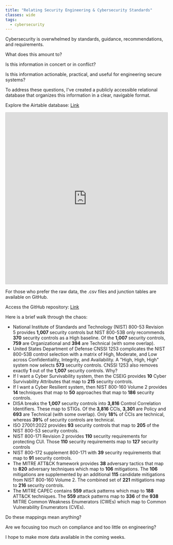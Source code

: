 ```yaml
---
title: "Relating Security Engineering & Cybersecurity Standards"
classes: wide
tags:
  - cybersecurity
---
```


Cybersecurity is overwhelmed by standards, guidance, recommendations, and requirements.

What does this amount to?

Is this information in concert or in conflict?

Is this information actionable, practical, and useful for engineering secure systems?

To address these questions, I've created a publicly accessible relational database that organizes this information in a clear, navigable format.  

Explore the Airtable database: [Link](https://airtable.com/appIfMZL3Q2ydSFFk/shrT54RhWgP8oeoKI/tblzmbXeKrcG7FiFE/viwGxbuWwIFDXSEbu?blocks=biped4Irb3IzRtqjD)

<iframe class="airtable-embed" src="https://airtable.com/embed/appIfMZL3Q2ydSFFk/shrT54RhWgP8oeoKI?backgroundColor=purpleDusty" frameborder="0" onmousewheel="" width="100%" height="533" style="background: transparent; border: 1px solid #ccc;"></iframe>

For those who prefer the raw data, the .csv files and junction tables are available on GitHub.

Access the GitHub repository: [Link](https://github.com/thalient-ai/Security-Engineering)

Here is a brief walk through the chaos:

 - National Institute of Standards and Technology (NIST) 800-53 Revision
   5 provides **1,007** security controls but NIST 800-53B only recommends
   **370** security controls as a High baseline. Of the **1,007** security
   controls, **759** are Organizational and **394** are Technical (with some
   overlap).
 - United States Department of Defense CNSSI 1253 complicates the NIST
   800-53B control selection with a matrix of High, Moderate, and Low
   across Confidentiality, Integrity, and Availability. A "High, High,
   High" system now selects **573** security controls. CNSSI 1253 also
   removes exactly **1** out of the **1,007** security controls. Why?
 - If I want a Cyber Survivability system, then the CSEIG provides **10**
   Cyber Survivability Attributes that map to **215** security controls.
 - If I want a Cyber Resilient system, then NIST 800-160 Volume 2
   provides **14** techniques that map to **50** approaches that map to **186**
   security controls.
 - DISA breaks the **1,007** security controls into **3,816** Control
   Correlation Identifiers. These map to STIGs. Of the **3,816** CCIs, **3,301**
   are Policy and **693** are Technical (with some overlap). Only **18%** of
   CCIs are technical, whereas **39%** of security controls are technical.
 - ISO 27001:2022 provides **93** security controls that map to **205** of the
   NIST 800-53 security controls.
 - NIST 800-171 Revision 2 provides **110** security requirements for
   protecting CUI. Those **110** security requirements map to **127** security
   controls
 - NIST 800-172 supplement 800-171 with **39** security requirements that
   map to **91** security controls.
 - The MITRE ATT&CK framework provides **38** adversary tactics that map to
   **820** adversary techniques which map to **106** mitigations. The **106**
   mitigations are supplemented by an additional **115** candidate
   mitigations from NIST 800-160 Volume 2. The combined set of **221**
   mitigations map to **216** security controls.
 - The MITRE CAPEC contains **559** attack patterns which map to **188** ATT&CK
   techniques. The **559** attack patterns map to **336** of the **938** MITRE
   Common Weakness Enumerators (CWEs) which map to Common Vulnerability
   Enumerators (CVEs).

Do these mappings mean anything?

Are we focusing too much on compliance and too little on engineering?

I hope to make more data available in the coming weeks.
